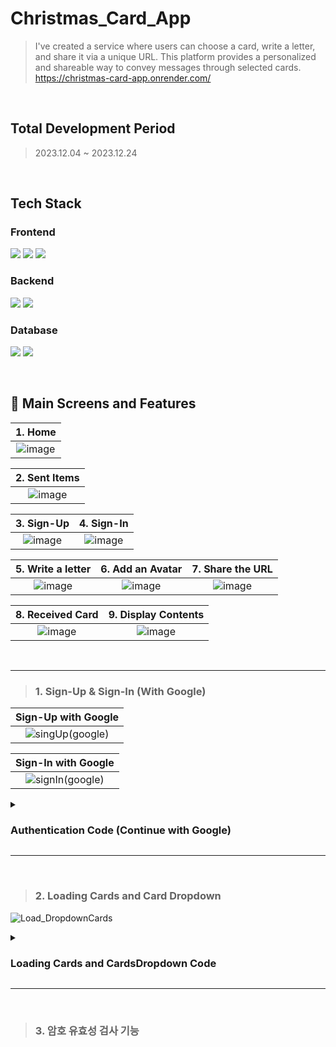 # Christmas_Card_App
 > I've created a service where users can choose a card, write a letter, and share it via a unique URL. This platform provides a personalized and shareable way to convey messages through selected cards.<br/>
> https://christmas-card-app.onrender.com/
<br/>

## Total Development Period
> 2023.12.04 ~ 2023.12.24
<br/>

## Tech Stack
### Frontend
<img src="https://img.shields.io/badge/React-61DAFB?style=for-the-badge&logo=React&logoColor=white">  <img src="https://img.shields.io/badge/Redux-764ABC?style=for-the-badge&logo=Redux&logoColor=white">  <img src="https://img.shields.io/badge/Tailwind CSS-06B6D4?style=for-the-badge&logo=Tailwind CSS&logoColor=white">

### Backend
<img src="https://img.shields.io/badge/Express-000000?style=for-the-badge&logo=Express&logoColor=white">  <img src="https://img.shields.io/badge/Node.js-339933?style=for-the-badge&logo=Node.js&logoColor=white">

### Database
<img src="https://img.shields.io/badge/MongoDB-47A248?style=for-the-badge&logo=MongoDB&logoColor=white">  <img src="https://img.shields.io/badge/Firebase-FFCA28?style=for-the-badge&logo=Firebase&logoColor=white">

<br/>

## 💌 Main Screens and Features
|                                                           1.  Home                                                              |
| :--------------------------------------------------------------------------------------------------------------------------------------: |
| ![image](https://github.com/inayoon/christmas_card_app/assets/100747899/3a927b3d-188f-4986-b916-4e85c5a0cf1b) |

|                                                           **2. Sent Items**                                                              |
| :---------------------------------------------------------------------------------------------------------------------------------: |
|  ![image](https://github.com/inayoon/christmas_card_app/assets/100747899/f0ba484e-5752-4b49-9cf2-68dd00d2117b) |

|                                                             **3.  Sign-Up**                                                                |                                                         **4. Sign-In**                                                             |
| :--------------------------------------------------------------------------------------------------------------------------------------: | :---------------------------------------------------------------------------------------------------------------------------------: |
|  ![image](https://github.com/inayoon/christmas_card_app/assets/100747899/ba026ef8-c34e-43e7-9031-0eae6aa60ae5)  |  ![image](https://github.com/inayoon/christmas_card_app/assets/100747899/1f59d485-acde-4f44-a1d8-cf497b25a2a2)  |

|                                                             **5.  Write a letter**                                                                |                                                         **6. Add an Avatar**                                                             |                                                         **7. Share the URL**                                                             |
| :--------------------------------------------------------------------------------------------------------------------------------------: | :---------------------------------------------------------------------------------------------------------------------------------: | :---------------------------------------------------------------------------------------------------------------------------------: |
|  ![image](https://github.com/inayoon/christmas_card_app/assets/100747899/c00dc6c8-36eb-4b69-9337-7e6930d9d8a7)  |  ![image](https://github.com/inayoon/christmas_card_app/assets/100747899/41f01d79-ebc3-44f1-8824-8750ae1333f5)  |  ![image](https://github.com/inayoon/christmas_card_app/assets/100747899/e44d0608-2f18-4a06-b11b-8d9625969198)  |

|                                                             **8.  Received Card**                                                                |                                                         **9. Display Contents**                                                             |
| :--------------------------------------------------------------------------------------------------------------------------------------: | :---------------------------------------------------------------------------------------------------------------------------------: |
|  ![image](https://github.com/inayoon/christmas_card_app/assets/100747899/d2dce9dc-ab19-4a6b-b311-efafdda46885)   |  ![image](https://github.com/inayoon/christmas_card_app/assets/100747899/96f73c2b-13ba-4ffd-988f-688cdb9e392a)  |

<br/>

---

> ### 1. Sign-Up & Sign-In (With Google)

|                                                           Sign-Up with Google                                                              |
| :--------------------------------------------------------------------------------------------------------------------------------------: |
| ![singUp(google)](https://github.com/inayoon/christmas_card_app/assets/100747899/7888c801-a882-4743-9557-3b4051ba259c)  |

|                                                        **Sign-In with Google**                                                             |
| :---------------------------------------------------------------------------------------------------------------------------------: |
|  ![signIn(google)](https://github.com/inayoon/christmas_card_app/assets/100747899/060f9b0a-973f-48a5-8a24-c9bc6ff12093)  |

<details>
<summary><h3>Authentication Code (Continue with Google)</h3></summary>
<br/>

Used firebase GoogleAuth function 

```Javascript
<!-- OAuth.jsx -->
import { GoogleAuthProvider, signInWithPopup, getAuth } from "firebase/auth";
import { app } from "../firebase";
import { useDispatch } from "react-redux";
import { signInSuccess } from "../../redux/user/userSlice.js";
import { useNavigate } from "react-router-dom";

export default function OAuth() {
  const dispatch = useDispatch();
  const navigate = useNavigate();
  const handleGoogleClick = async () => {
    try {
      const provider = new GoogleAuthProvider();
      const auth = getAuth(app);
      const result = await signInWithPopup(auth, provider);
      const res = await fetch("/api/auth/google", {
        method: "POST",
        headers: { "Content-Type": "application/json" },
        body: JSON.stringify({
          name: result.user.displayName,
          email: result.user.email,
          photo: result.user.photoURL,
        }),
      });
      const data = await res.json();
      dispatch(signInSuccess(data));
      navigate("/");
    } catch (error) {
      console.log("Couldn't connect to Google", error);
    }
  };
  return (
    <button
      type="button"
      onClick={handleGoogleClick}
      className="bg-green-700 rounded-lg p-2 text-white hover:text-yellow-300 hover:font-bold relative group"
    >
      Continue with Google
      <span className="absolute right-60 top-0 transform translate-x-1/2 -translate-y-1/2 opacity-0 group-hover:opacity-100 text-xl">
        🎄
      </span>
    </button>
  );
}

```
```Javascript
<!-- auth.contorllers.js -->
import User from "../models/user.model.js";
import bcryptjs from "bcryptjs";
import { errorHandler } from "../utils/error.js";
import jwt from "jsonwebtoken";
import { v4 as uuidv4 } from "uuid";

export const signup = async (req, res, next) => {
  const { username, email, password } = req.body;
  const hashedPw = bcryptjs.hashSync(password, 10);
  const newUser = new User({ username, email, password: hashedPw });
  try {
    await newUser.save();
    res.status(201).json({ message: "User created Successfully" });
  } catch (error) {
    next(error);
  }
};

export const signin = async (req, res, next) => {
  const { email, password } = req.body;
  try {
    const validUser = await User.findOne({ email });
    if (!validUser) {
      return next(errorHandler(404, "User not Found"));
    }
    const validPassword = bcryptjs.compareSync(password, validUser.password);
    if (!validPassword) {
      return next(errorHandler(401, "Wrong credentials"));
    }

    const token = jwt.sign({ id: validUser._id }, process.env.JWT_SECRET);

    // To avoid returning password to client server
    // store hashedPw to password and the rest of the info is stored in the 'rest'
    const { password: hashedPassword, ...rest } = validUser._doc;
    const expiryDate = new Date(Date.now() + 3 * 3600000); //1hour last
    //store token value inside the cookie(which is access_token)
    //and when user is logged in successfully, show the rest of the info
    res
      .cookie("access_token", token, { httpOnly: true, expires: expiryDate })
      .status(200)
      .json(rest);
  } catch (error) {
    next(error);
  }
};

export const google = async (req, res, next) => {
  try {
    const user = await User.findOne({ email: req.body.email });
    if (user) {
      const token = jwt.sign({ id: user._id }, process.env.JWT_SECRET);
      const { password: hashedPw, ...rest } = user._doc;
      const expiryDate = new Date(Date.now() + 3 * 3600000); //1hr last
      res
        .cookie("access_token", token, {
          httpOnly: true,
          expires: expiryDate,
        })
        .status(200)
        .json(rest);
    } else {
      //if the user does not exist, we need to create password for the user and save it in the db
      const generatedPw =
        Math.random().toString(36).slice(-8) +
        Math.random().toString(36).slice(-8);
      const hashedPw = bcryptjs.hashSync(generatedPw, 10);
      const newUser = new User({
        username:
          req.body.name.split(" ").join("").toLowerCase() + uuidv4().toString(),
        email: req.body.email,
        password: hashedPw,
        profilePicture: req.body.photo,
      });
      await newUser.save();
      //create JWT with new user id
      const token = jwt.sign({ id: newUser._id }, process.env.JWT_SECRET);
      // inside newUser._doc, save password value in 'hashedPassword2',
      // and the rest properties are saved in 'rest' variable
      const { password: hashedPassword2, ...rest } = newUser._doc;
      const expiryDate = new Date(Date.now() + 3 * 3600000); //1hour last
      res
        .cookie("access_token", token, {
          httpOnly: true,
          expires: expiryDate,
        })
        .status(200)
        .json(rest);
    }
  } catch (error) {
    next(error);
  }
};

export const signout = (req, res) => {
  res.clearCookie("access_token").status(200).json("Logout successfully");
};

```
</details>

---

<br/>

> ### 2. Loading Cards and Card Dropdown

![Load_DropdownCards](https://github.com/inayoon/christmas_card_app/assets/100747899/933a857e-f592-4c59-bac6-9db7eeb2ec0e)
<details>
<summary><h3>Loading Cards and CardsDropdown Code</h3></summary>
<br/>

When a card is changed through the dropdown menu, the code retrieves the changed name value. <br/>
It then searches for the corresponding card in the JSON data containing all cards. The matched card information is stored in the cardSlice

```Javascript
<!-- CardPicked.jsx -->
import React, { useState, useEffect } from "react";
import { useNavigate } from "react-router-dom";
import { useSelector, useDispatch } from "react-redux";
import {
  selectCardState,
  selectCard,
  saveLetter,
} from "../../redux/card/cardSlice.js";
import cardData from "../data/card.json";

export default function CardPicked() {
  const dispatch = useDispatch();
  const navigate = useNavigate();
  const { title, url, letter } =
    useSelector(selectCardState).selectedCard || {};
  const [selectedImageTitle, setSelectedImageTitle] = useState(title);

   const handleDropdownChange = (e) => {
    const selectedTitle = e.target.value;
    setSelectedImageTitle(selectedTitle);
    const selectedCard = cardData.find((card) => card.title === selectedTitle);
    dispatch(selectCard(selectedCard));
  };
  useEffect(() => {
    setSelectedImageTitle(title);
  }, [title]);

...

 return(
  ...
 <div>
   <select
     className="mt-2 rounded-md text-sm bg-red-300 cursor-pointer "
     value={selectedImageTitle}
     onChange={handleDropdownChange}
    >
      {cardData.map((card, index) => (
        <option key={index} value={card.title}>
          {card.title}
         </option>
       ))}
     </select>
  )
}
```
</details>

---

<br/>

> ### 3. 암호 유효성 검사 기능

